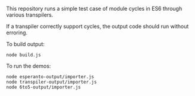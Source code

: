 This repository runs a simple test case of module cycles in ES6 through various transpilers.

If a transpiler correctly support cycles, the output code should run without erroring.

To build output:

```
node build.js
```

To run the demos:

```
node esperanto-output/importer.js
node transpiler-output/importer.js
node 6to5-output/importer.js
```

